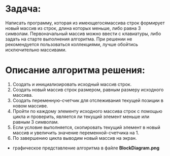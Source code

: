 # Задача:

Написать программу, которая из имеющегосямассива строк формирует новый массив из строк, длина которых меньше, либо равна 3 символам. Первоначальный массив можно ввести с клавиатуры, либо задать на старте выполнения алгоритма. При решении не рекомендуется пользоваться коллекциями, лучше обойтись исключительно массивами.

# Описание алгоритма решения:
1. Создать и инициализировать исходный массив строк.
2. Создать новый массив строк размером, равным размеру исходного массива.
3. Создать переменную-счетчик для отслеживания текущей позиции в новом массиве.
4. Пройти по каждому элементу исходного массива строк с помощью цикла и проверить, является ли текущий элемент меньше или равным 3 символам.
5. Если условие выполняется, скопировать текущий элемент в новый массив и увеличить значение переменной-счетчика на 1.
6. По завершению цикла выводим новый массив на экран.

* графическое представление алгоритма в файле **BlockDiagram.png**
